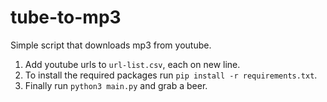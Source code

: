# tube-to-mp3

Simple script that downloads mp3 from youtube.

1. Add youtube urls to `url-list.csv`, each on new line.
1. To install the required packages run ```pip install -r requirements.txt```.
1. Finally run ```python3 main.py``` and grab a beer.
